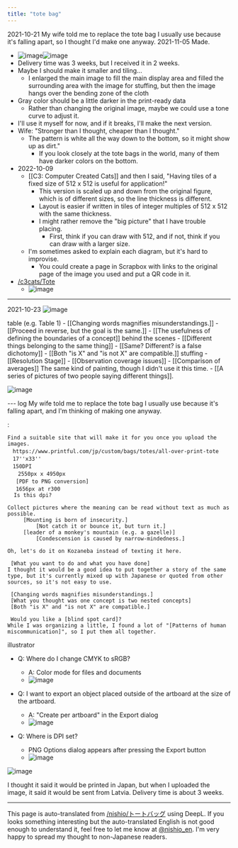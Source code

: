 ```yaml
---
title: "tote bag"
---
```


2021-10-21 My wife told me to replace the tote bag I usually use because it's falling apart, so I thought I'd make one anyway.
2021-11-05 Made.
- ![image](https://gyazo.com/1bb5fcb01c99133e9c0b200dd58eb28f/thumb/1000)![image](https://gyazo.com/9d2aa56efaee89e5fcfbe91e700a6e6c/thumb/1000)
- Delivery time was 3 weeks, but I received it in 2 weeks.
- Maybe I should make it smaller and tiling...
    - I enlarged the main image to fill the main display area and filled the surrounding area with the image for stuffing, but then the image hangs over the bending zone of the cloth
- Gray color should be a little darker in the print-ready data
    - Rather than changing the original image, maybe we could use a tone curve to adjust it.
- I'll use it myself for now, and if it breaks, I'll make the next version.
- Wife: "Stronger than I thought, cheaper than I thought."
    - The pattern is white all the way down to the bottom, so it might show up as dirt."
        - If you look closely at the tote bags in the world, many of them have darker colors on the bottom.
- 2022-10-09
    - [[C3: Computer Created Cats]] and then I said, "Having tiles of a fixed size of 512 x 512 is useful for application!"
        - This version is scaled up and down from the original figure, which is of different sizes, so the line thickness is different.
        - Layout is easier if written in tiles of integer multiples of 512 x 512 with the same thickness.
        - I might rather remove the "big picture" that I have trouble placing.
            - First, think if you can draw with 512, and if not, think if you can draw with a larger size.
    - I'm sometimes asked to explain each diagram, but it's hard to improvise.
        - You could create a page in Scrapbox with links to the original page of the image you used and put a QR code in it.
- [/c3cats/Tote](https://scrapbox.io/c3cats/Tote)
    - ![image](https://pbs.twimg.com/media/Ffe0cc7aYAAKs3u.jpg)


---
2021-10-23
![image](https://files.cdn.printful.com/files/9d3/9d3ce9c3c26c91a859f631d7a174246e_preview.png)

table (e.g. Table 1)
    - [[Changing words magnifies misunderstandings.]]
    - [[Proceed in reverse, but the goal is the same.]]
    - [[The usefulness of defining the boundaries of a concept]]
behind the scenes
    - [[Different things belonging to the same thing]]
    - [[Same? Different? is a false dichotomy]]
    - [[Both "is X" and "is not X" are compatible.]]
stuffing
    - [[Resolution Stage]]
    - [[Observation coverage issues]]
    - [[Comparison of averages]]
The same kind of painting, though I didn't use it this time.
    - [[A series of pictures of two people saying different things]].

![image](https://gyazo.com/5950f29add9db71c3c15dc6302539441/thumb/1000)

--- log
My wife told me to replace the tote bag I usually use because it's falling apart, and I'm thinking of making one anyway.

:

```
Find a suitable site that will make it for you once you upload the images.
　https://www.printful.com/jp/custom/bags/totes/all-over-print-tote
　17''x33''
　150DPI
　　2550px x 4950px
　 [PDF to PNG conversion] 
 　1656px at r300
  Is this dpi?

Collect pictures where the meaning can be read without text as much as possible.
	 [Mounting is born of insecurity.] 
		 [Not catch it or bounce it, but turn it.] 
	 [leader of a monkey's mountain (e.g. a gazelle)] 
		 [Condescension is caused by narrow-mindedness.] 

Oh, let's do it on Kozaneba instead of texting it here.

 [What you want to do and what you have done] 
I thought it would be a good idea to put together a story of the same type, but it's currently mixed up with Japanese or quoted from other sources, so it's not easy to use.

 [Changing words magnifies misunderstandings.] 
 [What you thought was one concept is two nested concepts] 
 [Both "is X" and "is not X" are compatible.] 

 Would you like a [blind spot card]?
While I was organizing a little, I found a lot of "[Patterns of human miscommunication]", so I put them all together.
```


illustrator
- Q: Where do I change CMYK to sRGB?
    - A: Color mode for files and documents
    - ![image](https://gyazo.com/7fb18e87aebcf89948005aa2267c2fad/thumb/1000)

- Q: I want to export an object placed outside of the artboard at the size of the artboard.
    - A: "Create per artboard" in the Export dialog
    - ![image](https://gyazo.com/f94836efe4d3d06663bd39525a3e6c20/thumb/1000)

- Q: Where is DPI set?
    - PNG Options dialog appears after pressing the Export button
    - ![image](https://gyazo.com/8dc8cfc16dae123e6f0844548a535008/thumb/1000)


![image](https://gyazo.com/0defa6f9be269ac5f98e8b44a7d75a39/thumb/1000)

I thought it said it would be printed in Japan, but when I uploaded the image, it said it would be sent from Latvia. Delivery time is about 3 weeks.

---
This page is auto-translated from [/nishio/トートバッグ](https://scrapbox.io/nishio/トートバッグ) using DeepL. If you looks something interesting but the auto-translated English is not good enough to understand it, feel free to let me know at [@nishio_en](https://twitter.com/nishio_en). I'm very happy to spread my thought to non-Japanese readers.